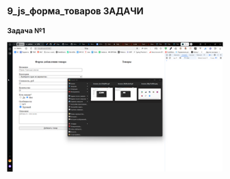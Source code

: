 ## 9_js_форма_товаров ЗАДАЧИ


### Задача №1
![Задача_1.gif](%D0%97%D0%B0%D0%B4%D0%B0%D1%87%D0%B0_1.gif)
